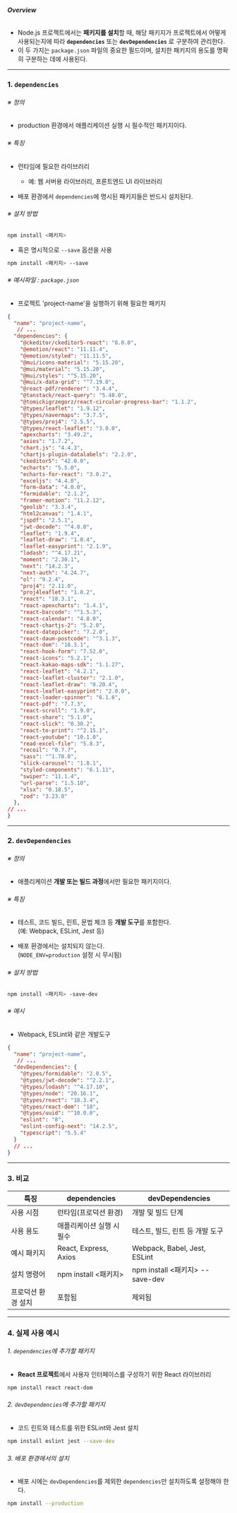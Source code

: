 ###### **Overview**
- Node.js 프로젝트에서는 **패키지를 설치**할 때, 해당 패키지가 프로젝트에서 어떻게 사용되는지에 따라 **`dependencies`** 또는 **`devDependencies`** 로 구분하여 관리한다.
- 이 두 가지는 `package.json` 파일의 중요한 필드이며, 설치한 패키지의 용도를 명확히 구분하는 데에 사용된다.

---
### 1. `dependencies`
###### ※ 정의
- production 환경에서 애플리케이션 실행 시 필수적인 패키지이다.
###### ※ 특징
- 런타임에 필요한 라이브러리
	- 예: 웹 서버용 라이브러리, 프론트엔드 UI 라이브러리
	
- 배포 환경에서 `dependencies`에 명시된 패키지들은 반드시 설치된다.
###### ※ 설치 방법
```bash
npm install <패키지>
```
- 혹은 명시적으로 `--save` 옵션을 사용
```bash
npm install <패키지> --save 
```
###### ※ 예시파일 : `package.json`
- 프로젝트 'project-name'을 실행하기 위해 필요한 패키지
```json
{
  "name": "project-name",
   // ...
  "dependencies": {
    "@ckeditor/ckeditor5-react": "8.0.0",
    "@emotion/react": "11.11.4",
    "@emotion/styled": "11.11.5",
    "@mui/icons-material": "5.15.20",
    "@mui/material": "5.15.20",
    "@mui/styles": "^5.15.20",
    "@mui/x-data-grid": "^7.19.0",
    "@react-pdf/renderer": "3.4.4",
    "@tanstack/react-query": "5.48.0",
    "@tomickigrzegorz/react-circular-progress-bar": "1.1.2",
    "@types/leaflet": "1.9.12",
    "@types/navermaps": "3.7.5",
    "@types/proj4": "2.5.5",
    "@types/react-leaflet": "3.0.0",
    "apexcharts": "3.49.2",
    "axios": "1.7.2",
    "chart.js": "4.4.3",
    "chartjs-plugin-datalabels": "2.2.0",
    "ckeditor5": "42.0.0",
    "echarts": "5.5.0",
    "echarts-for-react": "3.0.2",
    "exceljs": "4.4.0",
    "form-data": "4.0.0",
    "formidable": "2.1.2",
    "framer-motion": "11.2.12",
    "geolib": "3.3.4",
    "html2canvas": "1.4.1",
    "jspdf": "2.5.1",
    "jwt-decode": "^4.0.0",
    "leaflet": "1.9.4",
    "leaflet-draw": "1.0.4",
    "leaflet-easyprint": "2.1.9",
    "lodash": "^4.17.21",
    "moment": "2.30.1",
    "next": "14.2.3",
    "next-auth": "4.24.7",
    "ol": "9.2.4",
    "proj4": "2.11.0",
    "proj4leaflet": "1.0.2",
    "react": "18.3.1",
    "react-apexcharts": "1.4.1",
    "react-barcode": "^1.5.3",
    "react-calendar": "4.8.0",
    "react-chartjs-2": "5.2.0",
    "react-datepicker": "7.2.0",
    "react-daum-postcode": "^3.1.3",
    "react-dom": "18.3.1",
    "react-hook-form": "7.52.0",
    "react-icons": "5.2.1",
    "react-kakao-maps-sdk": "1.1.27",
    "react-leaflet": "4.2.1",
    "react-leaflet-cluster": "2.1.0",
    "react-leaflet-draw": "0.20.4",
    "react-leaflet-easyprint": "2.0.0",
    "react-loader-spinner": "6.1.6",
    "react-pdf": "7.7.3",
    "react-scroll": "1.9.0",
    "react-share": "5.1.0",
    "react-slick": "0.30.2",
    "react-to-print": "^2.15.1",
    "react-youtube": "10.1.0",
    "read-excel-file": "5.8.3",
    "recoil": "0.7.7",
    "sass": "^1.78.0",
    "slick-carousel": "1.8.1",
    "styled-components": "6.1.11",
    "swiper": "11.1.4",
    "url-parse": "1.5.10",
    "xlsx": "0.18.5",
    "zod": "3.23.8"
  },
// ...
}
```

---
### 2. `devDependencies`
###### ※ 정의
- 애플리케이션 **개발 또는 빌드 과정**에서만 필요한 패키지이다.
###### ※ 특징
- 테스트, 코드 빌드, 린트, 문법 체크 등 **개발 도구**를 포함한다.  
    (예: Webpack, ESLint, Jest 등)

- 배포 환경에서는 설치되지 않는다.  
    (`NODE_ENV=production` 설정 시 무시됨)
###### ※ 설치 방법
```bash
npm install <패키지> -save-dev
```
###### ※ 예시
- Webpack, ESLint와 같은 개발도구
```json
{
  "name": "project-name",
   // ...
  "devDependencies": {
    "@types/formidable": "2.0.5",
    "@types/jwt-decode": "^2.2.1",
    "@types/lodash": "^4.17.10",
    "@types/node": "20.16.1",
    "@types/react": "18.3.4",
    "@types/react-dom": "18",
    "@types/uuid": "^10.0.0",
    "eslint": "8",
    "eslint-config-next": "14.2.5",
    "typescript": "5.5.4"
  }
  // ...
}
```

---
### 3. 비교
| 특징         | dependencies          | devDependencies              |
|------------|-----------------------|------------------------------|
| 사용 시점      | 런타임(프로덕션 환경)          | 개발 및 빌드 단계                   |
| 사용 용도      | 애플리케이션 실행 시 필수        | 테스트, 빌드, 린트 등 개발 도구          |
| 예시 패키지     | React, Express, Axios | Webpack, Babel, Jest, ESLint |
| 설치 명령어     | npm install <패키지>     | npm install <패키지> --save-dev |
| 프로덕션 환경 설치 | 포함됨                   | 제외됨                          |

---
### 4. **실제 사용 예시**

###### 1. `dependencies`에 추가할 패키지
- **React 프로젝트**에서 사용자 인터페이스를 구성하기 위한 React 라이브러리
```bash
npm install react react-dom
```
###### 2. `devDependencies`에 추가할 패키지
- 코드 린트와 테스트를 위한 ESLint와 Jest 설치
```bash
npm install eslint jest --save-dev
```
###### 3. 배포 환경에서의 설치
- 배포 시에는 `devDependencies`를 제외한 `dependencies`만 설치하도록 설정해야 한다.
```bash
npm install --production
```


